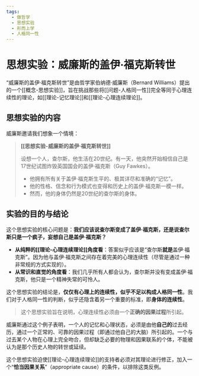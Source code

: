 ```yaml
---
tags:
  - 做哲学
  - 思想实验
  - 形而上学
  - 人格同一性
---
```


# 思想实验：威廉斯的盖伊·福克斯转世

“威廉斯的盖伊·福克斯转世”是由哲学家伯纳德·威廉斯（Bernard Williams）提出的一个[[概念-思想实验]]，旨在挑战那些将[[问题-人格同一性]]完全等同于心理连续性的理论，如[[理论-记忆理论]]和[[理论-心理连续理论]]。

## 思想实验的内容

威廉斯邀请我们想象一个情境：

> **[[思想实验-威廉斯的盖伊·福克斯转世]]**
>
> 设想一个人，查尔斯，他生活在20世纪。有一天，他突然开始相信自己是17世纪试图炸毁英国国会的盖伊·福克斯（Guy Fawkes）。
>
> *   他拥有所有关于盖伊·福克斯生平的、极其详尽和准确的“记忆”。
> *   他的性格、信念和行为模式也变得和历史上的盖伊·福克斯一模一样。
> *   然而，他的身体仍然是20世纪的查尔斯的身体。

## 实验的目的与结论

这个思想实验的核心问题是：**我们应该说查尔斯变成了盖伊·福克斯，还是说查尔斯只是一个疯子，妄想自己是盖伊·福克斯？**

*   **从纯粹的[[理论-心理连续理论]]角度看**：答案似乎应该是“查尔斯**就是**盖伊·福克斯”。因为他与盖伊·福克斯之间存在着完美的心理连续性（尽管是通过一种非常规的方式实现的）。
*   **从常识和直觉的角度看**：我们几乎所有人都会认为，查尔斯并没有变成盖伊·福克斯，他只是一个精神失常的可怜人。

这个思想实验的结论是，**仅仅有心理上的连续性，似乎不足以构成人格同一性**。我们对于人格同一性的判断，似乎还隐含着另一个重要的标准，即**身体的连续性**。

> 这个思想实验旨在说明，心理连续性必须由一个**正确的因果过程**所引起。

威廉斯通过这个例子表明，一个人的记忆和心理状态，必须是由他**自己的**过去经历，通过一个正常的、可靠的因果过程（即通过他自己的大脑）所引起的。一个与过去某个人物在心理上完全吻合，但却缺乏必要的物理和因果联系的个体，不能被认为是那个历史人物的转世或延续。

这个思想实验迫使[[理论-心理连续理论]]的支持者必须对其理论进行修正，加入一个“**恰当因果关系**”（appropriate cause）的条件，以排除这类反例。
